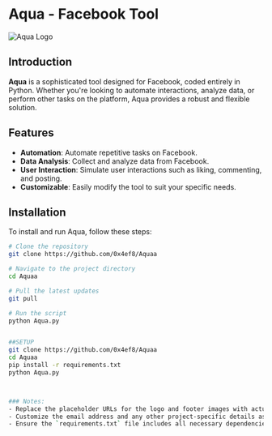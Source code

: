 # Aqua - Facebook Tool

![Aqua Logo]([https://ibb.co/LZLtGk5](https://github.com/0x4ef8/Aquaa/blob/main/data/IMG_20240609_082044.jpg)) 

## Introduction

**Aqua** is a sophisticated tool designed for Facebook, coded entirely in Python. Whether you're looking to automate interactions, analyze data, or perform other tasks on the platform, Aqua provides a robust and flexible solution.

## Features

- **Automation**: Automate repetitive tasks on Facebook.
- **Data Analysis**: Collect and analyze data from Facebook.
- **User Interaction**: Simulate user interactions such as liking, commenting, and posting.
- **Customizable**: Easily modify the tool to suit your specific needs.

## Installation

To install and run Aqua, follow these steps:

```bash
# Clone the repository
git clone https://github.com/0x4ef8/Aquaa

# Navigate to the project directory
cd Aquaa

# Pull the latest updates
git pull

# Run the script
python Aqua.py


##SETUP
git clone https://github.com/0x4ef8/Aquaa
cd Aquaa
pip install -r requirements.txt
python Aqua.py



### Notes:
- Replace the placeholder URLs for the logo and footer images with actual URLs.
- Customize the email address and any other project-specific details as necessary.
- Ensure the `requirements.txt` file includes all necessary dependencies for the project.
